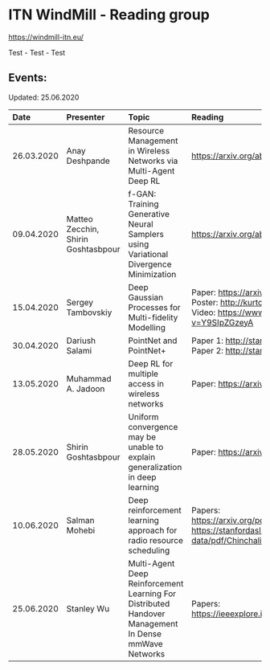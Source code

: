 # ITN WindMill - Reading group
https://windmill-itn.eu/

Test - Test - Test

## Events:
Updated: 25.06.2020

| Date	     | Presenter    | Topic	                 | Reading	    | Supplement | 
|:-----------|:-------------|:-----------------------|:-------------|:-----------|
| 26.03.2020 | Anay Deshpande  | Resource Management in Wireless Networks via Multi-Agent Deep RL| https://arxiv.org/abs/2002.06215v1 |
| 09.04.2020 | Matteo Zecchin, <br /> Shirin Goshtasbpour   | f-GAN: Training Generative Neural Samplers using Variational Divergence Minimization | https://arxiv.org/abs/1606.00709v1 | Prsentation: https://github.com/SergiusMath/itn-windmill-reading-group/blob/master/reports/GANsShirin%26Matteo.pdf
| 15.04.2020 | Sergey Tambovskiy   | Deep Gaussian Processes for Multi-fidelity Modelling | Paper: https://arxiv.org/abs/1903.07320v1 <br /> Poster: http://kurtcutajar.com/pres/bdl_poster.pdf <br /> Video: https://www.youtube.com/watch?v=Y9SIpZGzeyA | Seminar recording: https://youtu.be/_oDss7vsraE |
| 30.04.2020 | Dariush Salami   | PointNet and PointNet+ | Paper 1: http://stanford.edu/~rqi/pointnet/ <br /> Paper 2: http://stanford.edu/~rqi/pointnet2/ | | 
| 13.05.2020 | Muhammad A. Jadoon   | Deep RL for multiple access in wireless networks | Paper: https://arxiv.org/pdf/1704.02613.pdf/ | Presentation: https://github.com/SergiusMath/itn-windmill-reading-group/blob/master/reports/RL_MAC_Muhammad_130520.pdf | 
| 28.05.2020 | Shirin Goshtasbpour | Uniform convergence may be unable to explain generalization in deep learning | Paper: https://arxiv.org/abs/1902.04742 | Presentation: https://github.com/SergiusMath/itn-windmill-reading-group/blob/master/reports/uniformConvergenceSG.pdf | 
| 10.06.2020 | Salman Mohebi | Deep reinforcement learning approach for radio resource scheduling | Papers:  <br /> https://arxiv.org/pdf/2003.11003.pdf  <br />  https://stanfordasl.github.io/wp-content/papercite-data/pdf/Chinchali.ea.AAAI18.pdf | Presentation: https://github.com/SergiusMath/itn-windmill-reading-group/blob/master/reports/RadioResourceSchedulingWithDRL_SalmanMohebi.pdf |
| 25.06.2020 | Stanley Wu | Multi-Agent Deep Reinforcement Learning For Distributed Handover Management In Dense mmWave Networks | Papers: https://ieeexplore.ieee.org/abstract/document/9052936 <br /> | Presentation: https://bit.ly/2CIWR4L  |
